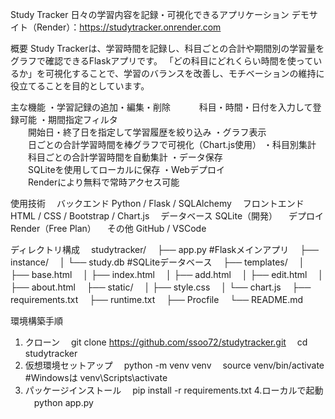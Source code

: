 Study Tracker
日々の学習内容を記録・可視化できるアプリケーション
デモサイト（Render）：https://studytracker.onrender.com

概要
Study Trackerは、学習時間を記録し、科目ごとの合計や期間別の学習量をグラフで確認できるFlaskアプリです。
「どの科目にどれくらい時間を使っているか」を可視化することで、学習のバランスを改善し、モチベーションの維持に役立てることを目的としています。

主な機能
・学習記録の追加・編集・削除　
　　科目・時間・日付を入力して登録可能
・期間指定フィルタ	
　　開始日・終了日を指定して学習履歴を絞り込み
・グラフ表示	
　　日ごとの合計学習時間を棒グラフで可視化（Chart.js使用）
・科目別集計	
　　科目ごとの合計学習時間を自動集計
・データ保存	
　　SQLiteを使用してローカルに保存
・Webデプロイ	
　　Renderにより無料で常時アクセス可能

使用技術
　バックエンド	Python / Flask / SQLAlchemy
　フロントエンド	HTML / CSS / Bootstrap / Chart.js
　データベース	SQLite（開発） 
　デプロイ	Render（Free Plan）
　その他	GitHub / VSCode

ディレクトリ構成
　studytracker/
　├── app.py                  #Flaskメインアプリ
　├── instance/
　│   └── study.db            #SQLiteデータベース
　├── templates/
　│   ├── base.html
　│   ├── index.html
　│   ├── add.html
　│   ├── edit.html
　│   ├── about.html
　├── static/
　│   ├── style.css
　│   └── chart.js
　├── requirements.txt
　├── runtime.txt
　├── Procfile
　└── README.md

環境構築手順
1. クローン
　git clone https://github.com/ssoo72/studytracker.git
　cd studytracker
2. 仮想環境セットアップ
　python -m venv venv
　source venv/bin/activate   #Windowsは venv\Scripts\activate
3. パッケージインストール
　pip install -r requirements.txt
4.ローカルで起動
　python app.py


